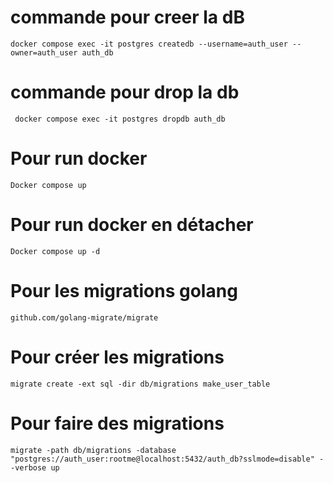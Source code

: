 # commande pour creer la dB
` docker compose exec -it postgres createdb --username=auth_user --owner=auth_user auth_db `
# commande pour drop la db

` docker compose exec -it postgres dropdb auth_db`
# Pour run docker 

` Docker compose up `
# Pour run docker en détacher
` Docker compose up -d `

# Pour les migrations golang 

` github.com/golang-migrate/migrate `

# Pour créer les migrations 

` migrate create -ext sql -dir db/migrations make_user_table `

# Pour faire des migrations 

`migrate -path db/migrations -database "postgres://auth_user:rootme@localhost:5432/auth_db?sslmode=disable" --verbose up `